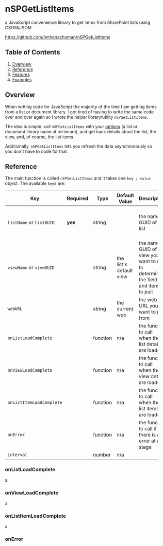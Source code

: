 # nSPGetListItems

a JavaScript convenience library to get items from SharePoint lists using CSOM/JSOM

https://github.com/imthenachoman/nSPGetListItems

## Table of Contents

 1. [Overview](#overview)
 2. [Reference](#reference)
 3. [Features](#features)
 4. [Examples](#examples)
 
## Overview

When writing code for JavaScript the majority of the time I am getting items from a list or document library. I got tired of having to write the same code over and over again so I wrote the helper library/utility `nSPGetListItems`.

The idea is simple: call `nSPGetListItems` with your [options](#reference)  (a list or document library name at minimum), and get back details about the list, the view, and, of course, the list items.

Additionally, `nSPGetListItems` lets you refresh the data asynchronously so you don't have to code for that. 

## Reference

The main function is called `nSPGetListItems` and it takes one `key : value` object. The available `key`s are:

Key | Required | Type | Default Value | Description | Example
--- | --- | --- | --- | --- | ---
`listName` or `listGUID` | **yes** | string | | the name or GUID of the list | <ul><li>`"Announcements"`</li><li>`"{1c7c0498-6f1c-4ec1-8ee6-dd9959f3c52d}"`</li></ul>
`viewName` or `viewGUID` | | string | the list's default view | the name or GUID of the view you want to use to determine the fields and items to pull | <ul><li>`"All Documents"`</li><li>`"{dce68293-70e5-4c47-acda-72e6236b8f65}"`</li></ul>
`webURL` | | string | the current web | the web URL you want to pull from | <ul><li>`"/someSite"`</li><li>`"/someSite/subSite"`</li></ul>
`onListLoadComplete` | | function | n/a | the function to call when the list details are loaded | see [onListLoadComplete](#onListLoadComplete) below
`onViewLoadComplete` | | function | n/a | the function to call when the view details are loaded | see [onViewLoadComplete](#onViewLoadComplete) below
`onListItemLoadComplete` | | function | n/a | the function to call when the list items are loaded | see [onListItemLoadComplete](#onListItemLoadComplete) below
`onError` | | function | n/a | the function to call if there is an error at any stage | see [onError](#onError) below
`interval` | | number | n/a | 

### onListLoadComplete

a

### onViewLoadComplete

a

### onListItemLoadComplete

a

### onError


